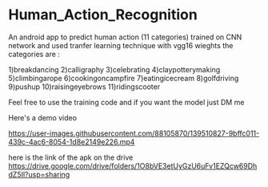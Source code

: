 # Human_Action_Recognition
An android app to predict human action (11 categories) trained on CNN network and used tranfer learning technique with vgg16 wieghts the categories are :

1)breakdancing
2)calligraphy
3)celebrating
4)claypotterymaking
5)climbingarope
6)cookingoncampfire
7)eatingicecream
8)golfdriving
9)pushup
10)raisingeyebrows
11)ridingscooter

Feel free to use the training code and if you want the model just DM me 

Here's a demo video 

https://user-images.githubusercontent.com/88105870/139510827-9bffc011-439c-4ac6-8054-1d8e2149e226.mp4

here is the link of the apk on the drive 
https://drive.google.com/drive/folders/1O8bVE3etUyGzU6uFv1EZQcw69DhdZ5Il?usp=sharing
